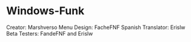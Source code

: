 # Windows-Funk
Creator: Marshverso
Menu Design: FacheFNF
Spanish Translator: Erislw
Beta Testers: FandeFNF and Erislw
